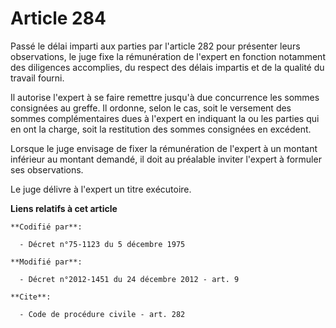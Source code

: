 # Article 284

Passé le délai imparti aux parties par l'article 282 pour présenter leurs observations, le juge fixe la rémunération de
l'expert en fonction notamment des diligences accomplies, du respect des délais impartis et de la qualité du travail fourni. 

Il autorise l'expert à se faire remettre jusqu'à due concurrence les sommes consignées au greffe. Il ordonne, selon le cas,
soit le versement des sommes complémentaires dues à l'expert en indiquant la ou les parties qui en ont la charge, soit la
restitution des sommes consignées en excédent. 

Lorsque le juge envisage de fixer la rémunération de l'expert à un montant inférieur au montant demandé, il doit au préalable
inviter l'expert à formuler ses observations. 

Le juge délivre à l'expert un titre exécutoire.

**Liens relatifs à cet article**

	**Codifié par**:

	  - Décret n°75-1123 du 5 décembre 1975

	**Modifié par**:

	  - Décret n°2012-1451 du 24 décembre 2012 - art. 9

	**Cite**:

	  - Code de procédure civile - art. 282
